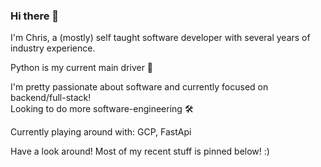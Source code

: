 ### Hi there 👋
I'm Chris, a (mostly) self taught software developer with several years of industry experience.  

Python is my current main driver 🐍

I'm pretty passionate about software and currently focused on backend/full-stack!  
Looking to do more software-engineering 🛠️ 

Currently playing around with: GCP, FastApi

Have a look around! Most of my recent stuff is pinned below! :)
<!--
**ckk91/ckk91** is a ✨ _special_ ✨ repository because its `README.md` (this file) appears on your GitHub profile.

Here are some ideas to get you started:

- 🔭 I’m currently working on ...
- 🌱 I’m currently learning ...
- 👯 I’m looking to collaborate on ...
- 🤔 I’m looking for help with ...
- 💬 Ask me about ...
- 📫 How to reach me: ...
- 😄 Pronouns: ...
- ⚡ Fun fact: ...
-->
